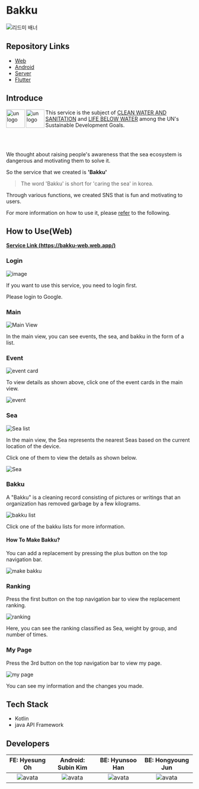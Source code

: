 # Bakku

![리드미 배너](https://user-images.githubusercontent.com/37373826/228434334-903ef2aa-7475-4e05-b20d-10d633f223c4.png)

## Repository Links

- [Web](https://github.com/GDSC-SKHU/Bakku-Web)
- [Android](https://github.com/GDSC-SKHU/Bakku-Android)
- [Server](https://github.com/GDSC-SKHU/Bakku-General-Server)
- [Flutter](https://github.com/GDSC-SKHU/Bakku-Flutter)

## Introduce

<img src="https://user-images.githubusercontent.com/26461307/228550374-361b70ff-1b7d-4009-9877-07988171d9da.png" alt="un logo" align="left" height = "50" />

<img src="https://user-images.githubusercontent.com/26461307/228550853-3cc719e3-5feb-49a5-a9b0-6a05b303a8d6.png" alt="un logo" align="left" height = "50" />

This service is the subject of [CLEAN WATER AND SANITATION](https://sdgs.un.org/goals/goal6) and [LIFE BELOW WATER](https://sdgs.un.org/goals/goal14) among the UN's Sustainable Development Goals.

<br/>
<br/>

We thought about raising people's awareness that the sea ecosystem is dangerous and motivating them to solve it.

So the service that we created is **'Bakku'**

> The word 'Bakku' is short for 'caring the sea' in korea.

Through various functions, we created SNS that is fun and motivating to users.

For more information on how to use it, please [refer](#how-to-use) to the following.

## How to Use(Web)

**[Service Link (https://bakku-web.web.app/)](https://bakku-web.web.app/)**

### Login

![image](https://user-images.githubusercontent.com/37373826/228440233-fa8f5620-3151-4d28-9619-d33afdd8b0fc.png)

If you want to use this service, you need to login first.

Please login to Google.

### Main

![Main View](assets/main.gif)

In the main view, you can see events, the sea, and bakku in the form of a list.

### Event

![event card](https://user-images.githubusercontent.com/37373826/228445309-d533f810-fe02-4de6-8a68-ffc4224add3a.png)

To view details as shown above, click one of the event cards in the main view.

![event](https://user-images.githubusercontent.com/37373826/228444958-7383c25a-d0ad-41dd-8cc4-2281bc3bb4c3.png)

### Sea

![Sea list](https://user-images.githubusercontent.com/37373826/228445731-38b91002-14c0-495e-9378-216dac1669f5.png)

In the main view, the Sea represents the nearest Seas based on the current location of the device.

Click one of them to view the details as shown below.

![Sea](https://user-images.githubusercontent.com/37373826/228444815-474bbbb7-04f0-43cb-93e7-66491015a9bc.png)

### Bakku

A "Bakku" is a cleaning record consisting of pictures or writings that an organization has removed garbage by a few kilograms.

![bakku list](https://user-images.githubusercontent.com/37373826/228450887-ae0d2491-6e3e-4b86-9f0d-7ee1a8c56ee8.png)

Click one of the bakku lists for more information.

#### How To Make Bakku?

You can add a replacement by pressing the plus button on the top navigation bar.

![make bakku](https://user-images.githubusercontent.com/37373826/228452584-42285c6f-1d0c-48dd-8c3c-9349ca6cac40.png)

### Ranking

Press the first button on the top navigation bar to view the replacement ranking.

![ranking](https://user-images.githubusercontent.com/37373826/228455577-62fd2392-bd62-48ef-ab39-baecc53bd4b4.png)

Here, you can see the ranking classified as Sea, weight by group, and number of times.

### My Page

Press the 3rd button on the top navigation bar to view my page.

![my page](https://user-images.githubusercontent.com/37373826/228456486-f247b011-9520-4377-8463-438bf838e200.png)

You can see my information and the changes you made.

## Tech Stack

- Kotlin
- java API Framework

## Developers

|                         FE: Hyesung Oh                         |                       Android: Subin Kim                       |                           BE: Hyunsoo Han                           |                       BE: Hongyoung Jun                        |
| :------------------------------------------------------------: | :------------------------------------------------------------: | :-----------------------------------------------------------------: | :------------------------------------------------------------: |
| ![avata](https://avatars.githubusercontent.com/u/26461307?v=4) | ![avata](https://avatars.githubusercontent.com/u/58244158?v=4) | ![avata](https://avatars.githubusercontent.com/u/37373826?s=64&v=4) | ![avata](https://avatars.githubusercontent.com/u/77445491?v=4) |
